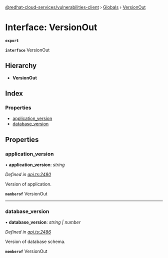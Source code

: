 [@redhat-cloud-services/vulnerabilities-client](../README.md) › [Globals](../globals.md) › [VersionOut](versionout.md)

# Interface: VersionOut

**`export`** 

**`interface`** VersionOut

## Hierarchy

* **VersionOut**

## Index

### Properties

* [application_version](versionout.md#application_version)
* [database_version](versionout.md#database_version)

## Properties

###  application_version

• **application_version**: *string*

*Defined in [api.ts:2480](https://github.com/RedHatInsights/javascript-clients/blob/master/packages/vulnerabilities/api.ts#L2480)*

Version of application.

**`memberof`** VersionOut

___

###  database_version

• **database_version**: *string | number*

*Defined in [api.ts:2486](https://github.com/RedHatInsights/javascript-clients/blob/master/packages/vulnerabilities/api.ts#L2486)*

Version of database schema.

**`memberof`** VersionOut
